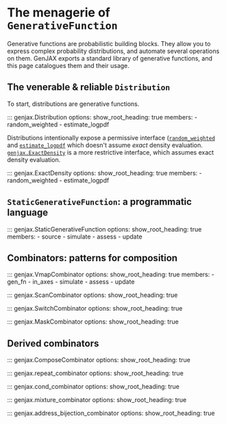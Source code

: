 # The menagerie of `GenerativeFunction`
Generative functions are probabilistic building blocks. They allow you to express complex probability distributions, and automate several operations on them. GenJAX exports a standard library of generative functions, and this page catalogues them and their usage.
## The venerable & reliable `Distribution`

To start, distributions are generative functions.

::: genjax.Distribution
    options:
        show_root_heading: true
        members:
          - random_weighted
          - estimate_logpdf

Distributions intentionally expose a permissive interface ([`random_weighted`](generative_functions.md#genjax.Distribution.random_weighted) and [`estimate_logpdf`](generative_functions.md#genjax.Distribution.estimate_logpdf) which doesn't assume _exact_ density evaluation. [`genjax.ExactDensity`](generative_functions.md#genjax.ExactDensity) is a more restrictive interface, which assumes exact density evaluation.

::: genjax.ExactDensity
    options:
        show_root_heading: true
        members:
          - random_weighted
          - estimate_logpdf

## `StaticGenerativeFunction`: a programmatic language

::: genjax.StaticGenerativeFunction
    options:
        show_root_heading: true
        members:
        - source
        - simulate
        - assess
        - update

## Combinators: patterns for composition

::: genjax.VmapCombinator
    options:
        show_root_heading: true
        members:
        - gen_fn
        - in_axes
        - simulate
        - assess
        - update

::: genjax.ScanCombinator
    options:
        show_root_heading: true

::: genjax.SwitchCombinator
    options:
        show_root_heading: true

::: genjax.MaskCombinator
    options:
        show_root_heading: true

## Derived combinators


::: genjax.ComposeCombinator
    options:
        show_root_heading: true

::: genjax.repeat_combinator
    options:
        show_root_heading: true

::: genjax.cond_combinator
    options:
        show_root_heading: true

::: genjax.mixture_combinator
    options:
        show_root_heading: true

::: genjax.address_bijection_combinator
    options:
        show_root_heading: true
